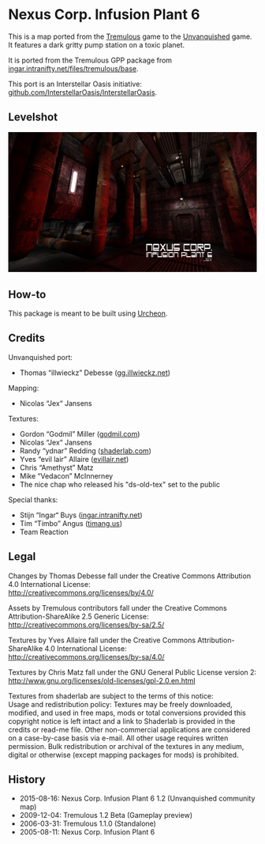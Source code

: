 # Nexus Corp. Infusion Plant 6

This is a map ported from the [Tremulous](https://tremulous.net) game to the [Unvanquished](https://unvanquished.net) game. It features a dark gritty pump station on a toxic planet.

It is ported from the Tremulous GPP package from [ingar.intranifty.net/files/tremulous/base](http://ingar.intranifty.net/files/tremulous/base/).

This port is an Interstellar Oasis initiative: [github.com/InterstellarOasis/InterstellarOasis](https://github.com/InterstellarOasis/InterstellarOasis).


## Levelshot

![Levelshot](meta/nexus6/nexus6_web.jpg)


## How-to

This package is meant to be built using [Urcheon](https://github.com/DaemonEngine/Urcheon).


## Credits

Unvanquished port:

* Thomas “illwieckz” Debesse <hidden email="dev [ad] illwieckz.net"/> ([gg.illwieckz.net](https://gg.illwieckz.net))

Mapping:

* Nicolas “Jex“ Jansens <hidden email="jex [ad] orodu.net"/>

Textures:

* Gordon “Godmil” Miller <hidden email="godmil [ad] gmail.com"/> ([godmil.com](https://web.archive.org/web/20181110004551/http://www.godmil.com/))
* Nicolas “Jex“ Jansens <hidden email="jex [ad] orodu.net"/>
* Randy “ydnar” Redding <hidden email="ydnar [ad] shaderlab.com"/> ([shaderlab.com](https://www.shaderlab.com))
* Yves “evil lair” Allaire ([evillair.net](https://evillair.net))
* Chris “Amethyst” Matz
* Mike “Vedacon” McInnerney
* The nice chap who released his "ds-old-tex" set to the public

Special thanks:

* Stijn “Ingar“ Buys <hidden email="ingar [ad] osirion.org"/> ([ingar.intranifty.net](http://ingar.intranifty.net))
* Tim “Timbo” Angus <hidden email="tim [ad] ngus.net"/> ([timang.us](https://timang.us/))
* Team Reaction


## Legal

Changes by Thomas Debesse fall under the Creative Commons Attribution 4.0 International License:  
http://creativecommons.org/licenses/by/4.0/

Assets by Tremulous contributors fall under the Creative Commons Attribution-ShareAlike 2.5 Generic License:  
http://creativecommons.org/licenses/by-sa/2.5/

Textures by Yves Allaire fall under the Creative Commons Attribution-ShareAlike 4.0 International License:  
http://creativecommons.org/licenses/by-sa/4.0/

Textures by Chris Matz fall under the GNU General Public License version 2:  
http://www.gnu.org/licenses/old-licenses/gpl-2.0.en.html

Textures from shaderlab are subject to the terms of this notice:  
Usage and redistribution policy: Textures may be freely downloaded, modified, and used in free maps, mods or total conversions provided this copyright notice is left intact and a link to Shaderlab is provided in the credits or read-me file. Other non-commercial applications are considered on a case-by-case basis via e-mail. All other usage requires written permission. Bulk redistribution or archival of the textures in any medium, digital or otherwise (except mapping packages for mods) is prohibited.


## History

* 2015-08-16: Nexus Corp. Infusion Plant 6 1.2 (Unvanquished community map)
* 2009-12-04: Tremulous 1.2 Beta (Gameplay preview)
* 2006-03-31: Tremulous 1.1.0 (Standalone)
* 2005-08-11: Nexus Corp. Infusion Plant 6
